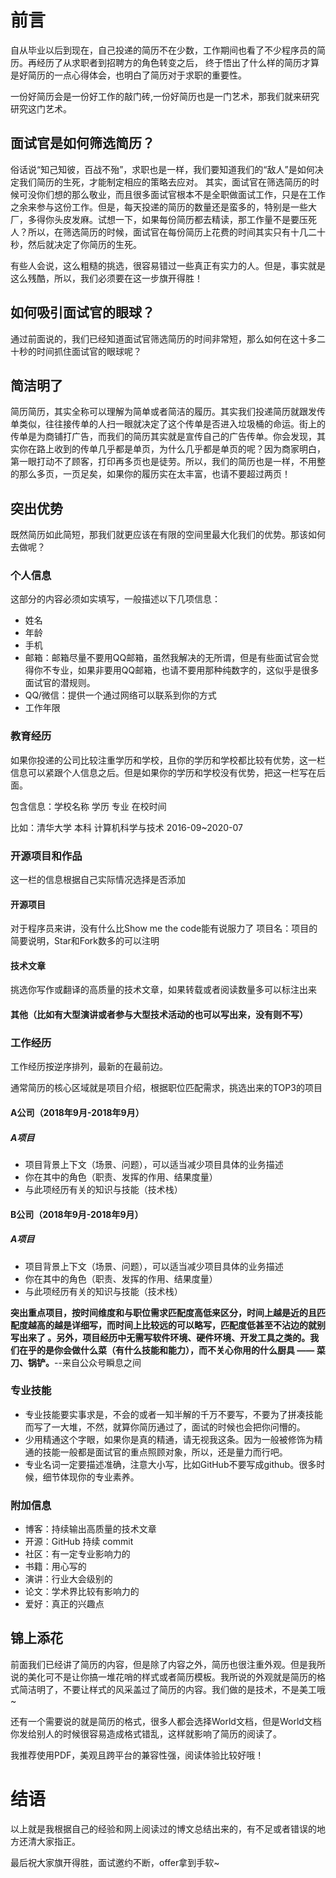 # 前言
自从毕业以后到现在，自己投递的简历不在少数，工作期间也看了不少程序员的简历。再经历了从求职者到招聘方的角色转变之后， 终于悟出了什么样的简历才算是好简历的一点心得体会，也明白了简历对于求职的重要性。

一份好简历会是一份好工作的敲门砖,一份好简历也是一门艺术，那我们就来研究研究这门艺术。
## 面试官是如何筛选简历？
俗话说“知己知彼，百战不殆”，求职也是一样，我们要知道我们的“敌人”是如何决定我们简历的生死，才能制定相应的策略去应对。
其实，面试官在筛选简历的时候可没你们想的那么敬业，而且很多面试官根本不是全职做面试工作，只是在工作之余来参与这份工作。但是，每天投递的简历的数量还是蛮多的，特别是一些大厂，多得你头皮发麻。试想一下，如果每份简历都去精读，那工作量不是要压死人？所以，在筛选简历的时候，面试官在每份简历上花费的时间其实只有十几二十秒，然后就决定了你简历的生死。

有些人会说，这么粗糙的挑选，很容易错过一些真正有实力的人。但是，事实就是这么残酷，所以，我们必须要在这一步旗开得胜！
## 如何吸引面试官的眼球？
通过前面说的，我们已经知道面试官筛选简历的时间非常短，那么如何在这十多二十秒的时间抓住面试官的眼球呢？
## 简洁明了
简历简历，其实全称可以理解为简单或者简洁的履历。其实我们投递简历就跟发传单类似，往往接传单的人扫一眼就决定了这个传单是否进入垃圾桶的命运。街上的传单是为商铺打广告，而我们的简历其实就是宣传自己的广告传单。你会发现，其实你在路上收到的传单几乎都是单页，为什么几乎都是单页的呢？因为商家明白，第一眼打动不了顾客，打印再多页也是徒劳。所以，我们的简历也是一样，不用整的那么多页，一页足矣，如果你的履历实在太丰富，也请不要超过两页！
## 突出优势
既然简历如此简短，那我们就更应该在有限的空间里最大化我们的优势。那该如何去做呢？

### 个人信息
这部分的内容必须如实填写，一般描述以下几项信息：
- 姓名
- 年龄
- 手机
- 邮箱：邮箱尽量不要用QQ邮箱，虽然我解决的无所谓，但是有些面试官会觉得你不专业，如果非要用QQ邮箱，也请不要用那种纯数字的，这似乎是很多面试官的潜规则。
- QQ/微信：提供一个通过网络可以联系到你的方式
- 工作年限
### 教育经历
如果你投递的公司比较注重学历和学校，且你的学历和学校都比较有优势，这一栏信息可以紧跟个人信息之后。但是如果你的学历和学校没有优势，把这一栏写在后面。

包含信息：学校名称 学历  专业  在校时间

比如：清华大学 本科  计算机科学与技术  2016-09~2020-07
### 开源项目和作品
这一栏的信息根据自己实际情况选择是否添加
#### 开源项目
对于程序员来讲，没有什么比Show me the code能有说服力了
项目名：项目的简要说明，Star和Fork数多的可以注明
#### 技术文章
挑选你写作或翻译的高质量的技术文章，如果转载或者阅读数量多可以标注出来
#### 其他（比如有大型演讲或者参与大型技术活动的也可以写出来，没有则不写）
### 工作经历
工作经历按逆序排列，最新的在最前边。

通常简历的核心区域就是项目介绍，根据职位匹配需求，挑选出来的TOP3的项目

#### A公司（2018年9月-2018年9月）
##### A项目
- 项目背景上下文（场景、问题），可以适当减少项目具体的业务描述
- 你在其中的角色（职责、发挥的作用、结果度量）
- 与此项经历有关的知识与技能（技术栈）
#### B公司（2018年9月-2018年9月）
##### A项目
- 项目背景上下文（场景、问题），可以适当减少项目具体的业务描述
- 你在其中的角色（职责、发挥的作用、结果度量）
- 与此项经历有关的知识与技能（技术栈）

**突出重点项目，按时间维度和与职位需求匹配度高低来区分，时间上越是近的且匹配度越高的越是详细写，而时间上比较远的可以略写，匹配度低甚至不沾边的就别写出来了
。另外，项目经历中无需写软件环境、硬件环境、开发工具之类的。我们在乎的是你会做什么菜（有什么技能和能力），而不关心你用的什么厨具 —— 菜刀、锅铲。**--来自公众号瞬息之间

### 专业技能
- 专业技能要实事求是，不会的或者一知半解的千万不要写，不要为了拼凑技能而写了一大堆，不然，就算你简历通过了，面试的时候也会把你问懵的。
- 少用精通这个字眼，如果你是真的精通，请无视我这条。因为一般被修饰为精通的技能一般都是面试官的重点照顾对象，所以，还是量力而行吧。
- 专业名词一定要描述准确，注意大小写，比如GitHub不要写成github。很多时候，细节体现你的专业素养。
### 附加信息
- 博客：持续输出高质量的技术文章
- 开源：GitHub 持续 commit
- 社区：有一定专业影响力的
- 书籍：用心写的
- 演讲：行业大会级别的
- 论文：学术界比较有影响力的
- 爱好：真正的兴趣点
## 锦上添花
前面我们已经讲了简历的内容，但是除了内容之外，简历也很注重外观。但是我所说的美化可不是让你搞一堆花哨的样式或者简历模板。我所说的外观就是简历的格式简洁明了，不要让样式的风采盖过了简历的内容。我们做的是技术，不是美工哦~

还有一个需要说的就是简历的格式，很多人都会选择World文档，但是World文档你发给别人的时候很容易造成格式错乱，这样就影响了简历的阅读了。

我推荐使用PDF，美观且跨平台的兼容性强，阅读体验比较好哦！
# 结语
以上就是我根据自己的经验和网上阅读过的博文总结出来的，有不足或者错误的地方还清大家指正。

最后祝大家旗开得胜，面试邀约不断，offer拿到手软~
